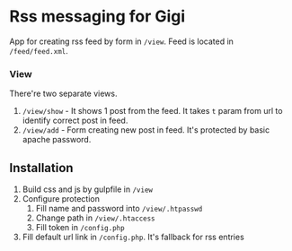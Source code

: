 # Rss messaging for Gigi
App for creating rss feed by form in `/view`. Feed is located in `/feed/feed.xml`.

### View
There're two separate views.
1. `/view/show` - It shows 1 post from the feed. It takes `t` param from url to identify correct post in feed.
2. `/view/add` - Form creating new post in feed. It's protected by basic apache password.

## Installation
1. Build css and js by gulpfile in `/view`
2. Configure protection
	1. Fill name and password into `/view/.htpasswd`
	2. Change path in `/view/.htaccess`
	3. Fill token in `/config.php`
3. Fill default url link in `/config.php`. It's fallback for rss entries
